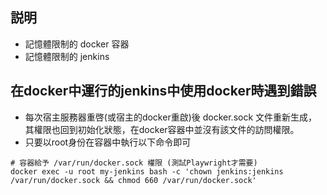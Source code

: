 ## 説明

- 記憶體限制的 docker 容器
- 記憶體限制的 jenkins

## 在docker中運行的jenkins中使用docker時遇到錯誤

- 每次宿主服務器重啓(或宿主的docker重啟)後 docker.sock 文件重新生成，其權限也回到初始化狀態，在docker容器中並沒有該文件的訪問權限。
- 只要以root身份在容器中執行以下命令即可

```shell
# 容器給予 /var/run/docker.sock 權限 (測試Playwright才需要)
docker exec -u root my-jenkins bash -c 'chown jenkins:jenkins /var/run/docker.sock && chmod 660 /var/run/docker.sock'
```
